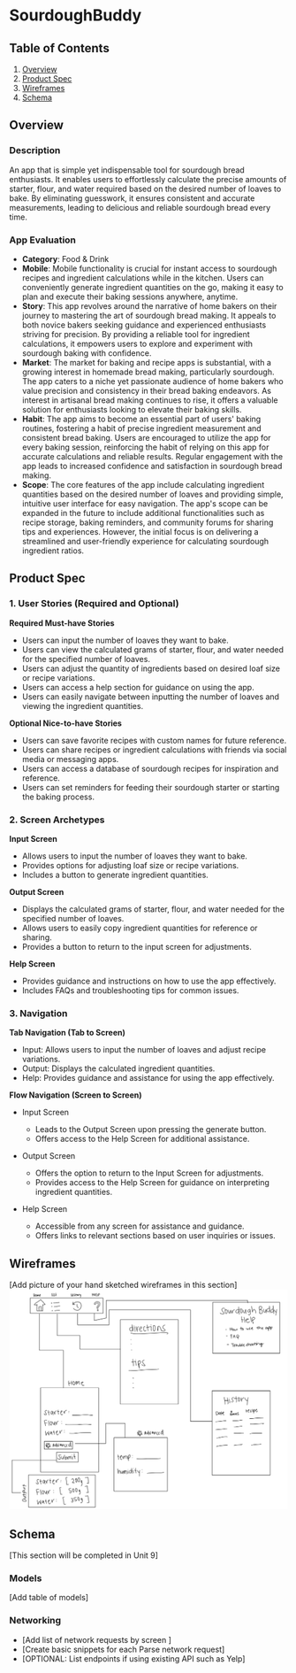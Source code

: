# SourdoughBuddy

## Table of Contents

1. [Overview](#Overview)
2. [Product Spec](#Product-Spec)
3. [Wireframes](#Wireframes)
4. [Schema](#Schema)

## Overview

### Description
An app that is simple yet indispensable tool for sourdough bread enthusiasts. It enables users to effortlessly calculate the precise amounts of starter, flour, and water required based on the desired number of loaves to bake. By eliminating guesswork, it ensures consistent and accurate measurements, leading to delicious and reliable sourdough bread every time.

### App Evaluation
- **Category**: Food & Drink
- **Mobile**: Mobile functionality is crucial for instant access to sourdough recipes and ingredient calculations while in the kitchen. Users can conveniently generate ingredient quantities on the go, making it easy to plan and execute their baking sessions anywhere, anytime.
- **Story**: This app revolves around the narrative of home bakers on their journey to mastering the art of sourdough bread making. It appeals to both novice bakers seeking guidance and experienced enthusiasts striving for precision. By providing a reliable tool for ingredient calculations, it empowers users to explore and experiment with sourdough baking with confidence.
-    **Market**: The market for baking and recipe apps is substantial, with a growing interest in homemade bread making, particularly sourdough. The app caters to a niche yet passionate audience of home bakers who value precision and consistency in their bread baking endeavors. As interest in artisanal bread making continues to rise, it offers a valuable solution for enthusiasts looking to elevate their baking skills.
- **Habit**: The app aims to become an essential part of users' baking routines, fostering a habit of precise ingredient measurement and consistent bread baking. Users are encouraged to utilize the app for every baking session, reinforcing the habit of relying on this app for accurate calculations and reliable results. Regular engagement with the app leads to increased confidence and satisfaction in sourdough bread making.
- **Scope**: The core features of the app include calculating ingredient quantities based on the desired number of loaves and providing simple, intuitive user interface for easy navigation. The app's scope can be expanded in the future to include additional functionalities such as recipe storage, baking reminders, and community forums for sharing tips and experiences. However, the initial focus is on delivering a streamlined and user-friendly experience for calculating sourdough ingredient ratios.

## Product Spec

### 1. User Stories (Required and Optional)

**Required Must-have Stories**

- Users can input the number of loaves they want to bake.
- Users can view the calculated grams of starter, flour, and water needed for the specified number of loaves.
- Users can adjust the quantity of ingredients based on desired loaf size or recipe variations.
- Users can access a help section for guidance on using the app.
- Users can easily navigate between inputting the number of loaves and viewing the ingredient quantities.

**Optional Nice-to-have Stories**

- Users can save favorite recipes with custom names for future reference.
- Users can share recipes or ingredient calculations with friends via social media or messaging apps.
- Users can access a database of sourdough recipes for inspiration and reference.
- Users can set reminders for feeding their sourdough starter or starting the baking process.

### 2. Screen Archetypes

**Input Screen**
- Allows users to input the number of loaves they want to bake.
- Provides options for adjusting loaf size or recipe variations.
- Includes a button to generate ingredient quantities.

**Output Screen**
- Displays the calculated grams of starter, flour, and water needed for the specified number of loaves.
- Allows users to easily copy ingredient quantities for reference or sharing.
- Provides a button to return to the input screen for adjustments.

**Help Screen**
- Provides guidance and instructions on how to use the app effectively.
- Includes FAQs and troubleshooting tips for common issues.

### 3. Navigation

**Tab Navigation (Tab to Screen)**

- Input: Allows users to input the number of loaves and adjust recipe variations.
- Output: Displays the calculated ingredient quantities.
- Help: Provides guidance and assistance for using the app effectively.

**Flow Navigation (Screen to Screen)**

- Input Screen
    - Leads to the Output Screen upon pressing the generate button.
    - Offers access to the Help Screen for additional assistance.

- Output Screen
    - Offers the option to return to the Input Screen for adjustments.
    - Provides access to the Help Screen for guidance on interpreting ingredient quantities.

- Help Screen
    - Accessible from any screen for assistance and guidance.
    - Offers links to relevant sections based on user inquiries or issues.


## Wireframes

[Add picture of your hand sketched wireframes in this section]
<img src="https://github.com/ybanez330/iOS_Capstone/blob/main/IMG_0043.jpg" width=600>

## Schema 

[This section will be completed in Unit 9]

### Models

[Add table of models]

### Networking

- [Add list of network requests by screen ]
- [Create basic snippets for each Parse network request]
- [OPTIONAL: List endpoints if using existing API such as Yelp]

